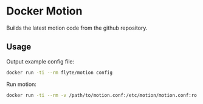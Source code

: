 Docker Motion
=============

Builds the latest motion code from the github repository.

Usage
-----

Output example config file:

```bash
docker run -ti --rm flyte/motion config
```

Run motion:

```bash
docker run -ti --rm -v /path/to/motion.conf:/etc/motion/motion.conf:ro flyte/motion
```
